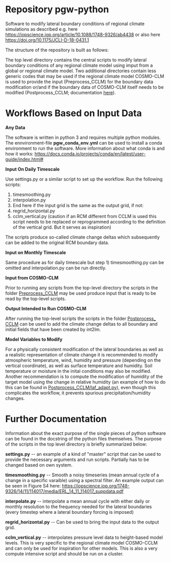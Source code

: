 # Repository pgw-python

Software to modify lateral boundary conditions of regional climate simulations 
as described e.g. here https://iopscience.iop.org/article/10.1088/1748-9326/ab4438 or also
here https://doi.org/10.1175/JCLI-D-18-0431.1

The structure of the repository is built as follows:

The top level directory contains the central scripts to modify lateral boundary conditions of any regional climate model using imput from a global or regional climate model. 
Two additional directories contain less generic codes that may be used if the regional climate model COSMO-CLM is used to provide the input (Preprocess_CCLM) for the boundary data modification or/and if the boundary data of COSMO-CLM itself needs to be modified (Postprocess_CCLM; documentation [here](/Postprocess_CCLM/README_Postprocessing.md)).

# Workflows Based on Input Data

**Any Data**

The software is written in python 3 and requires multiple python modules. The ennvironment-file **pgw_conda_env.yml** can be used to install a conda environment to run the software. More information about what conda is and how it works: https://docs.conda.io/projects/conda/en/latest/user-guide/index.html#

**Input On Daily Timescale**

Use settings.py or a similar script to set up the workflow. Run the following scripts:
1) timesmoothing.py
2) interpolation.py 
3) End here if the input grid is the same as the output grid, if not:
4) regrid_horizontal.py
5) cclm_vertical.py (caution if an RCM different from CCLM is used this script needs to be replaced or reprogrammed according to the definition of the vertical grid. But it serves as inspiration)

The scripts produce so-called climate change deltas which subsequently can be added to the original RCM boundary data.

**Input on Monthly Timescale**

Same procedure as for daily timescale but step 1) timesmoothing.py can be omitted and interpolation.py can be run directly.

**Input from COSMO-CLM**

Prior to running any scripts from the top-level directory the scripts in the folder [Preprocess_CCLM](/Preprocess_CCLM/) may be used produce input that is ready to be read by the top-level scripts.

**Output Intended to Run COSMO-CLM**

After running the top-level scripts the scripts in the folder [Postprocess_ CCLM](/Postprocess_CCLM/) can be used to add the climate change deltas to all boundary and initial fields that have been created by int2lm.

**Model Variables to Modify**

For a physically consistent modification of the lateral boundaries as well as a realistic representation of climate change it is recommended to modify atmospheric temperature, wind, humidity and pressure (depending on the vertical coordinate), as well as surface temperature and humidity. Soil temperature or moisture in the inital conditions may also be modified. Another recommendation is to compute the modification of humidity of the target model using the change in relative humidity (an example of how to do this can be found in [Postprocess_CCLM/laf_adapt.py](/Postprocess_CCLM/laf_adapt.py)), even though this complicates the workflow, it prevents spurious precipitation/humidity changes.

# Further Documentation

Information about the exact purpose of the single pieces of python software can be found in the docstring of the python files themselves. The purpose of the scripts in the top level directory is briefly summarized below:

  **settings.py** -- an example of a kind of "master" script that can be used to provide the necessary arguments and run scripts. Partially has to be changed based on own system.

  **timesmoothing.py** -- Smooth a noisy timeseries (mean annual cycle of a change in a specific varaible)
using a spectral filter. An example output can be seen in Figure S4 here: 
https://iopscience.iop.org/1748-9326/14/11/114017/media/ERL_14_11_114017_suppdata.pdf

  **interpolate.py** -- interpolate a mean annual cycle with either daily or monthly resolution to the
frequency needed for the lateral boundaries (every timestep where a lateral boundary forcing is imposed)

  **regrid_horizontal.py** -- Can be used to bring the input data to the output grid.

  **cclm_vertical.py** -- interpolates pressure level data to height-based model levels. This is very specific to the regional climate model COSMO-CCLM and can only be used for inspiration for other models. This is also a very compute intensive script and should be run on a cluster.
